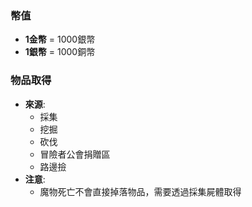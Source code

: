 ### 幣值
- **1金幣** = 1000銀幣  
- **1銀幣** = 1000銅幣  

### 物品取得
- **來源**:  
    - 採集  
    - 挖掘  
    - 砍伐  
    - 冒險者公會捐贈區  
    - 路邊撿  
- **注意**:  
    - 魔物死亡不會直接掉落物品，需要透過採集屍體取得